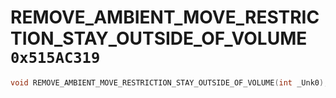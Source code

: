 # REMOVE_AMBIENT_MOVE_RESTRICTION_STAY_OUTSIDE_OF_VOLUME `0x515AC319`

```cpp
void REMOVE_AMBIENT_MOVE_RESTRICTION_STAY_OUTSIDE_OF_VOLUME(int _Unk0);
```